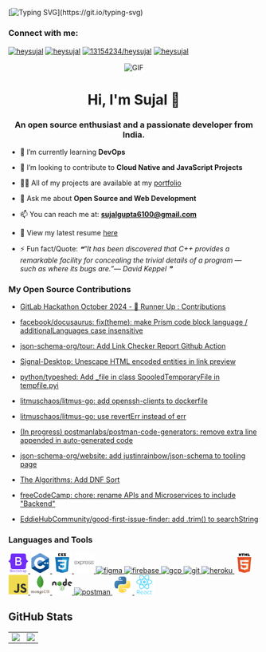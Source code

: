 <!-- Typing SVG -->
[![Typing SVG](https://readme-typing-svg.herokuapp.com?size=24&width=600&lines=Welcome+To+Sujal+Gupta's+GitHub+Profile!)](https://git.io/typing-svg)
<h3 align="left">Connect with me:</h3>
<a href="https://twitter.com/heysujal" target="blank"><img align="center" src="https://raw.githubusercontent.com/rahuldkjain/github-profile-readme-generator/master/src/images/icons/Social/twitter.svg" alt="heysujal" height="30" width="40" /></a>
  <a href="https://www.linkedin.com/in/heysujal/" target="blank"><img align="center" src="https://raw.githubusercontent.com/rahuldkjain/github-profile-readme-generator/master/src/images/icons/Social/linked-in-alt.svg" alt="heysujal" height="30" width="40" /></a>
<a href="https://stackoverflow.com/users/13154234/heysujal" target="blank"><img align="center" src="https://raw.githubusercontent.com/rahuldkjain/github-profile-readme-generator/master/src/images/icons/Social/stack-overflow.svg" alt="13154234/heysujal" height="30" width="40" /></a>
<a href="https://www.leetcode.com/heysujal" target="blank"><img align="center" src="https://raw.githubusercontent.com/rahuldkjain/github-profile-readme-generator/master/src/images/icons/Social/leet-code.svg" alt="heysujal" height="30" width="40" /></a>
  
</p>


 <p align="center">
<img align="center" alt="GIF" src="https://github.com/abhisheknaiidu/abhisheknaiidu/blob/master/code.gif?raw=true" width="500" height="320" />
</p>

<h1 align="center">Hi, I'm Sujal 👋</h1>
<h3 align="center">An open source enthusiast and a passionate developer from India.</h3>

<!-- - 🔭 I’m currently working as an intern at [SkyGoal](https://github.com/Skygoal-Innova-Technologies-Pvt-Ltd) -->

- 🌱 I’m currently learning **DevOps**

- 👀 I’m looking to contribute to **Cloud Native and JavaScript Projects**

- 👨‍💻 All of my projects are available at my [portfolio](https://sujalgupta.netlify.app/myworks)

- 💬 Ask me about **Open Source and Web Development**

- 📫 You can reach me at: **sujalgupta6100@gmail.com**

- 📄 View my latest resume [here](https://sujalgupta.netlify.app/src/Sujal_Gupta_Resume.pdf)

- ⚡ Fun fact/Quote: <!--STARTS_HERE_QUOTE_README-->
<i>❝“It has been discovered that C++ provides a remarkable facility for concealing the trivial details of a program — such as where its bugs are.”— David Keppel   ❞</i>
<!--ENDS_HERE_QUOTE_README-->


<h3 align="left">My Open Source Contributions</h3>

- [GitLab Hackathon October 2024 - 🥈 Runner Up : Contributions](https://forum.gitlab.com/t/announcing-the-october-2024-hackathon-results/117766)

- [facebook/docusaurus: fix(theme): make Prism code block language / additionalLanguages case insensitive](https://github.com/facebook/docusaurus/pull/9183)

- [json-schema-org/tour: Add Link Checker Report Github Action](https://github.com/json-schema-org/tour/pull/94)

- [Signal-Desktop: Unescape HTML encoded entities in link preview](https://github.com/signalapp/Signal-Desktop/pull/5412)

- [python/typeshed: Add _file in class SpooledTemporaryFile in tempfile.pyi ](https://github.com/python/typeshed/pull/10327)
  
- [litmuschaos/litmus-go: add openssh-clients to dockerfile ](https://github.com/litmuschaos/litmus-go/pull/732)
  
- [litmuschaos/litmus-go: use revertErr instead of err](https://github.com/litmuschaos/litmus-go/pull/730)
  
- [(In progress) postmanlabs/postman-code-generators: remove extra line appended in auto-generated code ](https://github.com/postmanlabs/postman-code-generators/pull/779)

- [json-schema-org/website: add justinrainbow/json-schema to tooling page](https://github.com/json-schema-org/website/pull/987)

- [The Algorithms: Add DNF Sort](https://github.com/TheAlgorithms/C-Plus-Plus/pull/1558)

- [freeCodeCamp: chore: rename APIs and Microservices to include "Backend"](https://github.com/freeCodeCamp/freeCodeCamp/pull/42515)

- [EddieHubCommunity/good-first-issue-finder: add .trim() to searchString ](https://github.com/EddieHubCommunity/good-first-issue-finder/pull/358)

<h3 align="left">Languages and Tools</h3>
<p align="left"> <a href="https://getbootstrap.com" target="_blank"> <img src="https://raw.githubusercontent.com/devicons/devicon/master/icons/bootstrap/bootstrap-plain-wordmark.svg" alt="bootstrap" width="40" height="40"/> </a> <a href="https://www.w3schools.com/cpp/" target="_blank"> <img src="https://raw.githubusercontent.com/devicons/devicon/master/icons/cplusplus/cplusplus-original.svg" alt="cplusplus" width="40" height="40"/> </a> <a href="https://www.w3schools.com/css/" target="_blank"> <img src="https://raw.githubusercontent.com/devicons/devicon/master/icons/css3/css3-original-wordmark.svg" alt="css3" width="40" height="40"/> </a> <a href="https://expressjs.com" target="_blank"> <img src="https://raw.githubusercontent.com/devicons/devicon/master/icons/express/express-original-wordmark.svg" alt="express" width="40" height="40"/> </a> <a href="https://www.figma.com/" target="_blank"> <img src="https://www.vectorlogo.zone/logos/figma/figma-icon.svg" alt="figma" width="40" height="40"/> </a> <a href="https://firebase.google.com/" target="_blank"> <img src="https://www.vectorlogo.zone/logos/firebase/firebase-icon.svg" alt="firebase" width="40" height="40"/> </a> <a href="https://cloud.google.com" target="_blank"> <img src="https://www.vectorlogo.zone/logos/google_cloud/google_cloud-icon.svg" alt="gcp" width="40" height="40"/> </a> <a href="https://git-scm.com/" target="_blank"> <img src="https://www.vectorlogo.zone/logos/git-scm/git-scm-icon.svg" alt="git" width="40" height="40"/> </a> <a href="https://heroku.com" target="_blank"> <img src="https://www.vectorlogo.zone/logos/heroku/heroku-icon.svg" alt="heroku" width="40" height="40"/> </a> <a href="https://www.w3.org/html/" target="_blank"> <img src="https://raw.githubusercontent.com/devicons/devicon/master/icons/html5/html5-original-wordmark.svg" alt="html5" width="40" height="40"/> </a> <a href="https://developer.mozilla.org/en-US/docs/Web/JavaScript" target="_blank"> <img src="https://raw.githubusercontent.com/devicons/devicon/master/icons/javascript/javascript-original.svg" alt="javascript" width="40" height="40"/> </a> <a href="https://www.mongodb.com/" target="_blank"> <img src="https://raw.githubusercontent.com/devicons/devicon/master/icons/mongodb/mongodb-original-wordmark.svg" alt="mongodb" width="40" height="40"/> </a> <a href="https://nodejs.org" target="_blank"> <img src="https://raw.githubusercontent.com/devicons/devicon/master/icons/nodejs/nodejs-original-wordmark.svg" alt="nodejs" width="40" height="40"/> </a> <a href="https://postman.com" target="_blank"> <img src="https://www.vectorlogo.zone/logos/getpostman/getpostman-icon.svg" alt="postman" width="40" height="40"/> </a> <a href="https://www.python.org" target="_blank"> <img src="https://raw.githubusercontent.com/devicons/devicon/master/icons/python/python-original.svg" alt="python" width="40" height="40"/> </a> <a href="https://reactjs.org/" target="_blank"> <img src="https://raw.githubusercontent.com/devicons/devicon/master/icons/react/react-original-wordmark.svg" alt="react" width="40" height="40"/> </a> </p>




## GitHub Stats  
<table><tr><td valign="top" width="50%">

<img src="https://github-readme-stats.vercel.app/api?username=heysujal&show_icons=true&count_private=true&hide_border=true" align="left" style="width: 100%" />

</td><td valign="top" width="50%">

<img src="https://github-readme-stats.vercel.app/api/top-langs/?username=heysujal&hide_border=true&layout=compact" align="left" style="width: 100%" />

</td></tr></table>  

<br/>  
 
 
